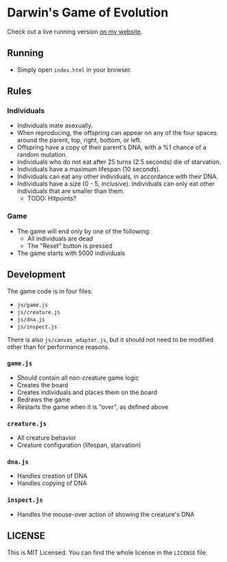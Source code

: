 # Darwin's Game of Evolution

Check out a live running version [on my website](http:/j3rn.com/goe).

## Running
- Simply open `index.html` in your browser.

## Rules

### Individuals

- Individuals mate asexually.
- When reproducing, the offspring can appear on any of the four spaces around the parent, top, right, bottom, or left.
- Offspring have a copy of their parent's DNA, with a %1 chance of a random mutation.
- Individuals who do not eat after 25 turns (2.5 seconds) die of starvation.
- Individuals have a maximum lifespan (10 seconds).
- Individuals can eat any other individuals, in accordance with their DNA.
- Individuals have a size (0 - 5, inclusive). Individuals can only eat other individuals that are smaller than them.
    - TODO: Hitpoints?

### Game

- The game will end only by one of the following:
    - All individuals are dead
    - The "Reset" button is pressed
- The game starts with 5000 individuals

## Development

The game code is in four files:
- `js/game.js`
- `js/creature.js`
- `js/dna.js`
- `js/inspect.js`

There is also `js/canvas_adapter.js`, but it should not need to be modified other than for performance reasons.

### `game.js`

- Should contain all non-creature game logic
- Creates the board
- Creates individuals and places them on the board
- Redraws the game
- Restarts the game when it is "over", as defined above

### `creature.js`

- All creature behavior
- Creature configuration (lifespan, starvation)

### `dna.js`

- Handles creation of DNA
- Handles copying of DNA

### `inspect.js`

- Handles the mouse-over action of showing the creature's DNA

## LICENSE

This is MIT Licensed. You can find the whole license in the `LICENSE` file.
